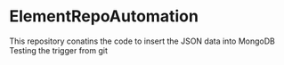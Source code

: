 # ElementRepoAutomation
This repository conatins the code to insert the JSON data into MongoDB
Testing the trigger from git
